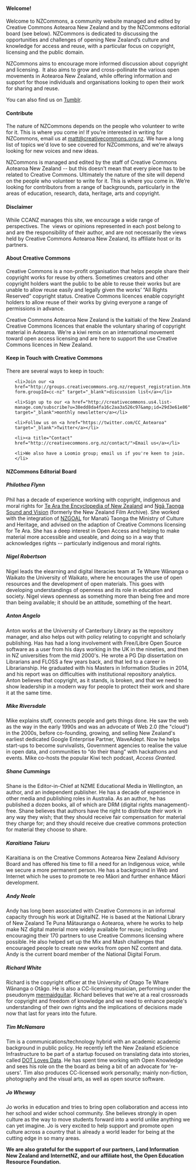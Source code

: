 <html><body><h4>Welcome!</h4>

Welcome to NZCommons, a community website managed and edited by Creative Commons Aotearoa New Zealand and by the NZCommons editorial board (see below). NZCommons is dedicated to discussing the opportunities and challenges of opening New Zealand’s culture and knowledge for access and reuse, with a particular focus on copyright, licensing and the public domain.



NZCommons aims to encourage more informed discussion about copyright and licensing.  It also aims to grow and cross-pollinate the various open movements in Aotearoa New Zealand, while offering information and support for those individuals and organisations looking to open their work for sharing and reuse.



You can also find us on <a title="Tumblr" href="http://nzcommons.tumblr.com/" target="_blank">Tumblr</a>.

<h4>Contribute</h4>

The nature of NZCommons depends on the people who volunteer to write for it. This is where you come in! If you’re interested in writing for NZCommons, email us at matt@creativecommons.org.nz. We have a long list of topics we'd love to see covered for NZCommons, and we're always looking for new voices and new ideas.



NZCommons is managed and edited by the staff of Creative Commons Aotearoa New Zealand -- but this doesn't mean that every piece has to be related to Creative Commons. Ultimately the nature of the site will depend on the people who volunteer to write for it. This is where you come in. We’re looking for contributors from a range of backgrounds, particularly in the areas of education, research, data, heritage, arts and copyright.

<h4>Disclaimer</h4>

While CCANZ manages this site, we encourage a wide range of perspectives. The  views or opinions represented in each post belong to and are the responsibility of their author, and are not necessarily the views held by Creative Commons Aotearoa New Zealand, its affiliate host or its partners.

<h4>About Creative Commons</h4>

Creative Commons is a non-profit organisation that helps people share their copyright works for reuse by others. Sometimes creators and other copyright holders want the public to be able to reuse their works but are unable to allow reuse easily and legally given the works’ “All Rights Reserved” copyright status. Creative Commons licences enable copyright holders to allow reuse of their works by giving everyone a range of permissions in advance.



Creative Commons Aotearoa New Zealand is the kaitiaki of the New Zealand Creative Commons licences that enable the voluntary sharing of copyright material in Aotearoa. We’re a kiwi remix on an international movement toward open access licensing and are here to support the use Creative Commons licences in New Zealand.

<h4>Keep in Touch with Creative Commons</h4>

There are several ways to keep in touch:

<ul>

	<li>Join our <a href="http://groups.creativecommons.org.nz/request_registration.html?form.groupId=cc-nz" target="_blank">discussion list</a></li>

	<li>Sign up to our <a href="http://creativecommons.us4.list-manage.com/subscribe?u=38edd8da4fa16c2aa3a526c97&amp;id=29d3e61e86" target="_blank">monthly newsletter</a></li>

	<li>Follow us on <a href="https://twitter.com/CC_Aotearoa" target="_blank">Twitter</a></li>

	<li><a title="Contact" href="http://creativecommons.org.nz/contact/">Email us</a></li>

	<li>We also have a Loomio group; email us if you're keen to join.</li>

</ul>

<h4>NZCommons Editorial Board</h4>

<h5><b>Philothea Flynn</b></h5>

Phil has a decade of experience working with copyright, indigenous and moral rights for <a href="http://www.teara.govt.nz/">Te Ara the Encyclopedia of New Zealand</a> and <a href="http://www.ngataonga.org.nz/">Ngā Taonga Sound and Vision</a> (formerly the New Zealand Film Archive). She worked with the integration of <a href="https://ict.govt.nz/guidance-and-resources/open-government/new-zealand-government-open-access-and-licensing-nzgoal-framework/">NZGOAL</a> for Manatū Taonga the Ministry of Culture and Heritage, and advised on the adaption of Creative Commons licensing for Te Ara. She has a deep interest in Open Access and helping to make material more accessible and useable, and doing so in a way that acknowledges rights -- particularly indigenous and moral rights.

<h5><b>Nigel Robertson</b></h5>

Nigel leads the elearning and digital literacies team at Te Whare Wānanga o Waikato the University of Waikato, where he encourages the use of open resources and the development of open materials. This goes with developing understandings of openness and its role in education and society. Nigel views openness as something more than being free and more than being available; it should be an attitude, something of the heart.

<h5><b>Anton Angelo</b></h5>

Anton works at the University of Canterbury Library as the repository manager, and also helps out with policy relating to copyright and scholarly publishing. Has has had a long involvement with Free/Libre Open Source software as a user from his days working in the UK in the nineties, and then in NZ universities from the mid 2000's. He wrote a PG Dip dissertation on Librarians and FLOSS a few years back, and that led to a career in Librarianship. He graduated with his Masters in Information Studies in 2014, and his report was on difficulties with institutional repository analytics. Anton believes that copyright, as it stands, is broken, and that we need to show leadership in a modern way for people to protect their work and share it at the same time.

<h5><b>Mike Riversdale</b></h5>

Mike explains stuff, connects people and gets things done. He saw the web as the way in the early 1990s and was an advocate of Web 2.0 (the "cloud") in the 2000s, before co-founding, growing, and selling New Zealand's earliest dedicated Google Enterprise Partner, WaveAdept. Now he helps start-ups to become survivalists, Government agencies to realise the value in open data, and communities to “do their thang” with hackathons and events. Mike co-hosts the popular Kiwi tech podcast, <i>Access Granted.</i>

<h5><b>Shane Cummings</b></h5>

Shane is the Editor-in-Chief at NZME Educational Media in Wellington, an author, and an independent publisher. He has a decade of experience in other media and publishing roles in Australia. As an author, he has published a dozen books, all of which are DRM (digital rights management)-free. Shane believes that authors have the right to distribute their work in any way they wish; that they should receive fair compensation for material they charge for; and they should receive due creative commons protection for material they choose to share.

<h5><b>Karaitiana Taiuru</b></h5>

Karaitiana is on the Creative Commons Aotearoa New Zealand Advisory Board and has offered his time to fill a need for an Indigenous voice, while we secure a more permanent person. He has a background in Web and Internet which he uses to promote te reo Māori and further enhance Māori development.

<h5><b>Andy Neale</b></h5>

Andy has long been associated with Creative Commons in an informal capacity through his work at DigitalNZ. He is based at the National Library of New Zealand Te Puna Mātauranga o Aotearoa, where he works to help make NZ digital material more widely available for reuse; including encouraging their 170 partners to use Creative Commons licensing where possible. He also helped set up the Mix and Mash challenges that encouraged people to create new works from open NZ content and data. Andy is the current board member of the National Digital Forum.

<h5><b>Richard White</b></h5>

Richard is the copyright officer at the University of Otago Te Whare Wānanga o Otāgo. He is also a CC-licensing musician, performing under the pseudonym <a href="http://mermaidguitar.bandcamp.com/">mermaidguitar</a>. Richard believes that we're at a real crossroads for copyright and freedom of knowledge and we need to enhance people's understanding of their own rights and the implications of decisions made now that last for years into the future.

<h5><b>Tim McNamara</b></h5>

Tim is a communications/technology hybrid with an academic academic background in public policy. He recently left the New Zealand eScience Infrastructure to be part of a startup focused on translating data into stories, called <a href="http://www.dotlovesdata.com/">DOT Loves Data</a>. He has spent time working with Open Knowledge and sees his role on the the board as being a bit of an advocate for 're-users'. Tim also produces CC-licensed work personally; mainly non-fiction, photography and the visual arts, as well as open source software.

<h5><b>Jo Wheway</b></h5>

Jo works in education and tries to bring open collaboration and access into her school and wider school community. She believes strongly in open culture as the way to move students forward into a world unlike anything we can yet imagine. Jo is very excited to help support and promote open culture across a country that is already a world leader for being at the cutting edge in so many areas.



<strong>We are also grateful for the support of our partners, Land Information New Zealand and InternetNZ, and our affiliate host, the Open Education Resource Foundation.</strong></body></html>